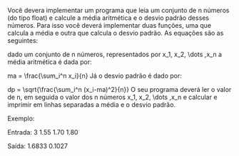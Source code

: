 Você devera implementar um programa que leia um conjunto de n números (do tipo float) e calcule a média aritmética e o desvio padrão desses números. Para isso você deverá implementar duas funções, uma que calcula a média e outra que calcula o desvio padrão. As equações são as seguintes:

dado um conjunto de n números, representados por x_1, x_2, \dots ,x_n a média aritmética é dada por:

ma = \frac{\sum_i^n x_i}{n}
Já o desvio padrão é dado por:

dp = \sqrt{\frac{\sum_i^n (x_i-ma)^2}{n}}
O seu programa deverá ler o valor de n, em seguida o valor dos n números x_1, x_2, \dots ,x_n e calcular e imprimir em linhas separadas a média e o desvio padrão.

Exemplo:

Entrada:
3
1.55 1.70 1.80

Saída:
1.6833
0.1027
